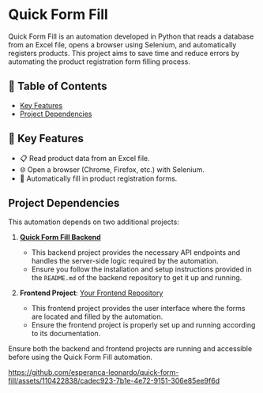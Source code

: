 # Quick Form Fill

Quick Form Fill is an automation developed in Python that reads a database from an Excel file, opens a browser using Selenium, and automatically registers products. This project aims to save time and reduce errors by automating the product registration form filling process.

## 📑 Table of Contents
- [Key Features](#-key-features)
- [Project Dependencies](#project-dependencies)

## 🚀 Key Features
- 📋 Read product data from an Excel file.
- 🌐 Open a browser (Chrome, Firefox, etc.) with Selenium.
- 📝 Automatically fill in product registration forms.

## Project Dependencies
This automation depends on two additional projects:
1. [**Quick Form Fill Backend**](https://github.com/esperanca-leonardo/quick-form-fill-backend)
    - This backend project provides the necessary API endpoints and handles the server-side logic required by the automation.
    - Ensure you follow the installation and setup instructions provided in the `README.md` of the backend repository to get it up and running.

2. **Frontend Project**: [Your Frontend Repository](https://github.com/your-username/frontend-repo)
    - This frontend project provides the user interface where the forms are located and filled by the automation.
    - Ensure the frontend project is properly set up and running according to its documentation.

Ensure both the backend and frontend projects are running and accessible before using the Quick Form Fill automation.


https://github.com/esperanca-leonardo/quick-form-fill/assets/110422838/cadec923-7b1e-4e72-9151-306e85ee9f6d


